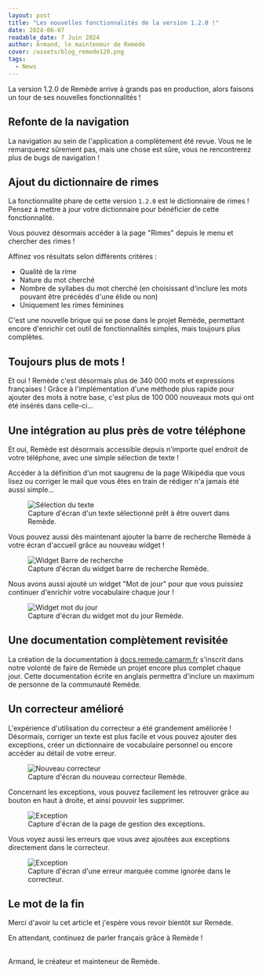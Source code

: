 ```yaml
---
layout: post
title: "Les nouvelles fonctionnalités de la version 1.2.0 !"
date: 2024-06-07
readable_date: 7 Juin 2024
author: Armand, le mainteneur de Remède
cover: /assets/blog_remede120.png
tags: 
  - News
---
```


La version 1.2.0 de Remède arrive à grands pas en production, alors faisons un tour de ses nouvelles fonctionnalités !

## Refonte de la navigation

La navigation au sein de l'application a complètement été revue. Vous ne le remarquerez sûrement pas, mais une chose est sûre, vous ne rencontrerez plus de bugs de navigation !

## Ajout du dictionnaire de rimes

La fonctionnalité phare de cette version `1.2.0` est le dictionnaire de rimes ! Pensez à mettre à jour votre dictionnaire pour bénéficier de cette fonctionnalité.

Vous pouvez désormais accéder à la page "Rimes" depuis le menu et chercher des rimes !

Affinez vos résultats selon différents critères :
- Qualité de la rime
- Nature du mot cherché
- Nombre de syllabes du mot cherché (en choisissant d'inclure les mots pouvant être précédés d'une élide ou non)
- Uniquement les rimes féminines

C'est une nouvelle brique qui se pose dans le projet Remède, permettant encore d'enrichir cet outil de fonctionnalités simples, mais toujours plus complètes.

## Toujours plus de mots !

Et oui ! Remède c'est désormais plus de 340 000 mots et expressions françaises ! 
Grâce à l'implémentation d'une méthode plus rapide pour ajouter des mots à notre base, c'est plus de 100 000 nouveaux mots qui ont été insérés dans celle-ci...

## Une intégration au plus près de votre téléphone

Et oui, Remède est désormais accessible depuis n'importe quel endroit de votre téléphone, avec une simple sélection de texte !

Accéder à la définition d'un mot saugrenu de la page Wikipédia que vous lisez ou corriger le mail que vous êtes en train de rédiger n'a jamais été aussi simple...

<figure>
<img src="/assets/text-selection.jpeg" alt="Sélection du texte">
<figcaption>Capture d'écran d'un texte sélectionné prêt à être ouvert dans Remède.</figcaption>
</figure>

Vous pouvez aussi dès maintenant ajouter la barre de recherche Remède à votre écran d'accueil grâce au nouveau widget !

<figure>
<img src="/assets/blog_widget.jpeg" alt="Widget Barre de recherche">
<figcaption>Capture d'écran du widget barre de recherche Remède.</figcaption>
</figure>

Nous avons aussi ajouté un widget "Mot de jour" pour que vous puissiez continuer d'enrichir votre vocabulaire chaque jour ! 

<figure>
<img src="/assets/blog_widgetwod.jpeg" alt="Widget mot du jour">
<figcaption>Capture d'écran du widget mot du jour Remède.</figcaption>
</figure>

## Une documentation complètement revisitée

La création de la documentation à [docs.remede.camarm.fr](https://docs.remede.camarm.fr) s'inscrit dans notre volonté de faire de Remède un projet encore plus complet chaque jour. 
Cette documentation écrite en anglais permettra d'inclure un maximum de personne de la communauté Remède.

## Un correcteur amélioré

L'expérience d'utilisation du correcteur a été grandement améliorée ! Désormais, corriger un texte est plus facile et vous pouvez ajouter des exceptions, créer un dictionnaire de vocabulaire personnel ou encore accéder au détail de votre erreur.

<figure>
<img src="/assets/blog_corrector.jpeg" alt="Nouveau correcteur">
<figcaption>Capture d'écran du nouveau correcteur Remède.</figcaption>
</figure>

Concernant les exceptions, vous pouvez facilement les retrouver grâce au bouton en haut à droite, et ainsi pouvoir les supprimer.

<figure>
<img src="/assets/blog_corrector_e.jpeg" alt="Exception">
<figcaption>Capture d'écran de la page de gestion des exceptions.</figcaption>
</figure>

Vous voyez aussi les erreurs que vous avez ajoutées aux exceptions directement dans le correcteur.

<figure>
<img src="/assets/blog_corrector_ignored.jpeg" alt="Exception">
<figcaption>Capture d'écran d'une erreur marquée comme ignorée dans le correcteur.</figcaption>
</figure>

## Le mot de la fin

Merci d'avoir lu cet article et j'espère vous revoir bientôt sur Remède.

En attendant, continuez de parler français grâce à Remède !

<br>
Armand, le créateur et mainteneur de Remède.
